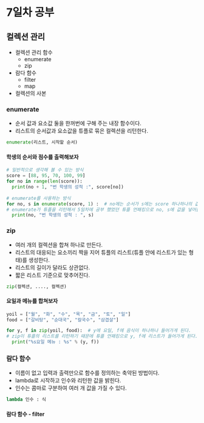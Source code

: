 # 7일차 공부

## 컬렉션 관리
- 컬렉션 관리 함수
  - enumerate
  - zip
- 람다 함수
  - filter
  - map
- 컬렉션의 사본


### enumerate
- 순서 값과 요소값 둘을 한꺼번에 구해 주는 내장 함수이다.
- 리스트의 순서값과 요소값을 튜플로 묶은 컬렉션을 리턴한다.
```python
enumerate(리스트, 시작할 순서)
```

#### 학생의 순서와 점수를 출력해보자
```python
# 일반적으로 생각해 볼 수 있는 방식
score = [88, 95, 70, 100, 99]
for no in range(len(score)):
  print(no + 1, "번 학생의 성적 :", score[no])
  
# enumerate를 사용하는 방식
for no, s in enumerate(score, 1) :  # no에는 순서가 s에는 score 하나하나의 값이 들어가게 된다.
# enumerate가 튜플을 리턴해서 5일차에 공부 했었던 튜플 언패킹으로 no, s에 값을 넣어줄 수 있게 된다.
  print(no, "번 학생의 성적 : ", s)
```


### zip
- 여러 개의 컬렉션을 합쳐 하나로 만든다.
- 리스트의 대응되는 요소끼리 짝을 지어 튜플의 리스트(튜플 안에 리스트가 있는 형태)를 생성한다.
- 리스트의 길이가 달라도 상관없다.
- 짧은 리스트 기준으로 맞추어진다.
```python
zip(컬렉션, ...., 컬렉션)
```

#### 요일과 메뉴를 합쳐보자
```python
yoil = ["월", "화", "수", "목", "금", "토", "일"]
food = ["갈비탕", "순대국", "칼국수", "삼겹살"]

for y, f in zip(yoil, food):  # y에 요일, f에 음식이 하나하나 들어가게 된다.
# zip이 튜플의 리스트를 리턴하기 때문에 튜플 언패킹으로 y, f에 리스트가 들어가게 된다.
  print("%s요일 메뉴 : %s" % (y, f))
```

### 람다 함수
- 이름이 없고 입력과 출력만으로 함수를 정의하는 축약된 방법이다.
- lambda로 시작하고 인수와 리턴한 값을 밝힌다.
- 인수는 콤마로 구분하여 여러 개 값을 가질 수 있다.
```python
lambda 인수 : 식
```


#### 람다 함수 - filter
